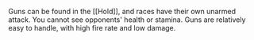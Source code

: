 Guns can be found in the [[Hold]], and races have their own unarmed attack.
You cannot see opponents' health or stamina. 
Guns are relatively easy to handle, with high fire rate and low damage.
